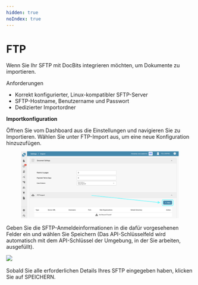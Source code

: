 ```yaml
---
hidden: true
noIndex: true
---
```


# FTP

Wenn Sie Ihr SFTP mit DocBits integrieren möchten, um Dokumente zu importieren.

Anforderungen

* Korrekt konfigurierter, Linux-kompatibler SFTP-Server
* SFTP-Hostname, Benutzername und Passwort
* Dedizierter Importordner

**Importkonfiguration**

Öffnen Sie vom Dashboard aus die Einstellungen und navigieren Sie zu Importieren. Wählen Sie unter FTP-Import aus, um eine neue Konfiguration hinzuzufügen.

<figure><img src="../../.gitbook/assets/ftp1.png" alt=""><figcaption></figcaption></figure>

Geben Sie die SFTP-Anmeldeinformationen in die dafür vorgesehenen Felder ein und wählen Sie Speichern (Das API-Schlüsselfeld wird automatisch mit dem API-Schlüssel der Umgebung, in der Sie arbeiten, ausgefüllt).

![](https://lh7-us.googleusercontent.com/m11trSpnDmv9aco98vPG6xuIhYxngp6TauG7lDYEWB2VguNmX0ypXMi3Fc4Ey6V4Iy_YwOy4Zooh3rj_WoAQ3PQgVIjw5vqToOuq_lIxN7IqPE2fv1puzsnEO96y5mn5FHjFtC1wYrEf9sxjHk1GL2I)

Sobald Sie alle erforderlichen Details Ihres SFTP eingegeben haben, klicken Sie auf SPEICHERN.
